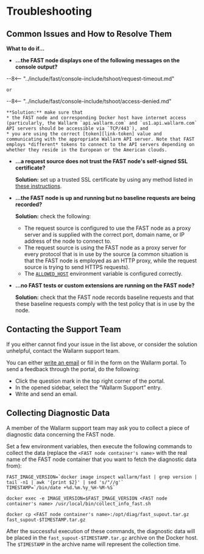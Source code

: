 [doc-allowed-host]:     operations/env-variables.md#limiting-the-number-of-requests-to-be-recorded
[doc-ssl]:              ssl/intro.md
[link-token]:           operations/internals.md#token

#   Troubleshooting

##  Common Issues and How to Resolve Them

**What to do if...**

* **...the FAST node displays one of the following messages on the console output?**

--8<-- "../include/fast/console-include/tshoot/request-timeout.md"
    
    or

--8<-- "../include/fast/console-include/tshoot/access-denied.md"
    
    **Solution:** make sure that
    * the FAST node and corresponding Docker host have internet access (particularly, the Wallarm `api.wallarm.com` and `us1.api.wallarm.com` API servers should be accessible via `TCP/443`), and
    * you are using the correct [token][link-token] value and communicating with the appropriate Wallarm API server. Note that FAST employs *different* tokens to connect to the API servers depending on whether they reside in the European or the American clouds.
    
* **...a request source does not trust the FAST node's self-signed SSL certificate?**

    **Solution:** set up a trusted SSL certificate by using any method listed in [these instructions][doc-ssl].
    
* **...the FAST node is up and running but no baseline requests are being recorded?**

    **Solution:** check the following:
    * The request source is configured to use the FAST node as a proxy server and is supplied with the correct port, domain name, or IP address of the node to connect to.
    * The request source is using the FAST node as a proxy server for every protocol that is in use by the source (a common situation is that the FAST node is employed as an HTTP proxy, while the request source is trying to send HTTPS requests).
    * The [`ALLOWED_HOST`][doc-allowed-host] environment variable is configured correctly.
    
* **...no FAST tests or custom extensions are running on the FAST node?**

    **Solution:** check that the FAST node records baseline requests and that these baseline requests comply with the test policy that is in use by the node.

##  Contacting the Support Team

If you either cannot find your issue in the list above, or consider the solution unhelpful, contact the Wallarm support team.

You can either [write an email](mailto:support@wallarm.com) or fill in the form on the Wallarm portal. To send a feedback through the portal, do the following:
* Click the question mark in the top right corner of the portal.
* In the opened sidebar, select the “Wallarm Support” entry.
* Write and send an email.

##  Collecting Diagnostic Data

A member of the Wallarm support team may ask you to collect a piece of diagnostic data concerning the FAST node.

Set a few environment variables, then execute the following commands to collect the data (replace the `<FAST node container's name>` with the real name of the FAST node container that you want to fetch the diagnostic data from):

```
FAST_IMAGE_VERSION=`docker image inspect wallarm/fast | grep version | tail -n1 | awk '{print $2}' | sed 's/"//g'`
TIMESTAMP=`/bin/date +%d.%m.%y_%H-%M-%S`

docker exec -e IMAGE_VERSION=$FAST_IMAGE_VERSION <FAST node container's name> /usr/local/bin/collect_info_fast.sh

docker cp <FAST node container's name>:/opt/diag/fast_supout.tar.gz fast_supout-$TIMESTAMP.tar.gz
```

After the successful execution of these commands, the diagnostic data will be placed in the `fast_supout-$TIMESTAMP.tar.gz` archive on the Docker host. The `$TIMESTAMP` in the archive name will represent the collection time.
